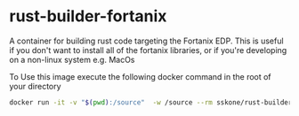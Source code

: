 # rust-builder-fortanix
A container for building rust code targeting the Fortanix EDP.
This is useful if you don't want to install all of the fortanix libraries,
or if you're developing on a non-linux system e.g. MacOs

To Use this image execute the following docker command in the root of your directory

```bash
docker run -it -v "$(pwd):/source"  -w /source --rm sskone/rust-builder-fortenix cargo build
```
